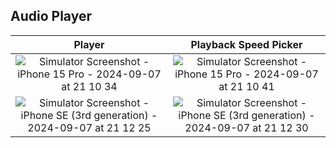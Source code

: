 ## Audio Player


Player | Playback Speed Picker
:-------------------------:|:-------------------------:
![Simulator Screenshot - iPhone 15 Pro - 2024-09-07 at 21 10 34](https://github.com/user-attachments/assets/4f1ec33f-a8d5-42e0-ae29-e9b67d440bbd) | ![Simulator Screenshot - iPhone 15 Pro - 2024-09-07 at 21 10 41](https://github.com/user-attachments/assets/0591d01a-d970-474b-a4f2-be20976215af)
![Simulator Screenshot - iPhone SE (3rd generation) - 2024-09-07 at 21 12 25](https://github.com/user-attachments/assets/2b599b18-7dd0-4bbe-8b26-4d8403d940cd)| ![Simulator Screenshot - iPhone SE (3rd generation) - 2024-09-07 at 21 12 30](https://github.com/user-attachments/assets/dbb24b3e-0044-417c-b4dc-468a9da6192f)

